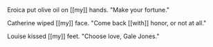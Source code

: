 Eroica put olive oil on [[my]] hands. "Make your fortune."

Catherine wiped [[my]] face. "Come back [[with]] honor, or not at all."

Louise kissed [[my]] feet. "Choose love, Gale Jones."


